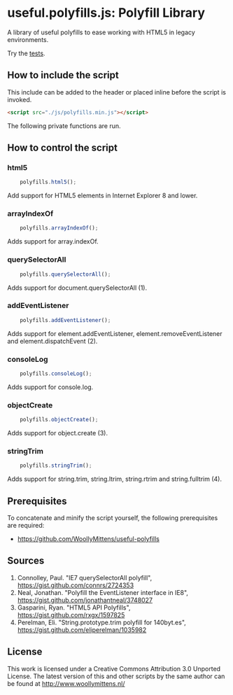 # useful.polyfills.js: Polyfill Library

A library of useful polyfills to ease working with HTML5 in legacy environments.

Try the <a href="http://www.woollymittens.nl/useful/default.php?url=polyfills">tests</a>.

## How to include the script

This include can be added to the header or placed inline before the script is invoked.

```html
<script src="./js/polyfills.min.js"></script>
```

The following private functions are run.

## How to control the script

### html5

```javascript
	polyfills.html5();
```

Add support for HTML5 elements in Internet Explorer 8 and lower.

### arrayIndexOf

```javascript
	polyfills.arrayIndexOf();
```

Adds support for array.indexOf.

### querySelectorAll

```javascript
	polyfills.querySelectorAll();
```

Adds support for document.querySelectorAll (1).

### addEventListener

```javascript
	polyfills.addEventListener();
```

Adds support for element.addEventListener, element.removeEventListener and element.dispatchEvent (2).

### consoleLog

```javascript
	polyfills.consoleLog();
```

Adds support for console.log.

### objectCreate

```javascript
	polyfills.objectCreate();
```

Adds support for object.create (3).

### stringTrim

```javascript
	polyfills.stringTrim();
```

Adds support for string.trim, string.ltrim, string.rtrim and string.fulltrim (4).

## Prerequisites

To concatenate and minify the script yourself, the following prerequisites are required:
+ https://github.com/WoollyMittens/useful-polyfills

## Sources

1. Connolley, Paul. "IE7 querySelectorAll polyfill", https://gist.github.com/connrs/2724353
2. Neal, Jonathan. "Polyfill the EventListener interface in IE8", https://gist.github.com/jonathantneal/3748027
3. Gasparini, Ryan. "HTML5 API Polyfills", https://gist.github.com/rxgx/1597825
4. Perelman, Eli. "String.prototype.trim polyfill for 140byt.es", https://gist.github.com/eliperelman/1035982

## License
This work is licensed under a Creative Commons Attribution 3.0 Unported License. The latest version of this and other scripts by the same author can be found at http://www.woollymittens.nl/
